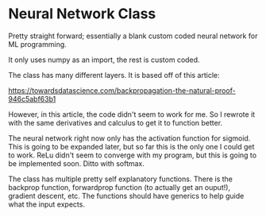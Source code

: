 # Neural Network Class
Pretty straight forward; essentially a blank custom coded neural network 
for ML programming. 

It only uses numpy as an import, the rest is custom coded. 

The class has many different layers. It is based off of this article:

https://towardsdatascience.com/backpropagation-the-natural-proof-946c5abf63b1

However, in this article, the code didn't seem to work for
me. So I rewrote it with the same derivatives and calculus 
to get it to function better.

The neural network right now only has the activation function for sigmoid. 
This is going to be expanded later, but so far this is the only one I could
get to work. ReLu didn't seem to converge with my program, but this is going
to be implemented soon. Ditto with softmax.


The class has multiple pretty self explanatory functions. There is the backprop
function, forwardprop function (to actually get an ouput!), gradient descent,
etc. The functions should have generics to help guide what the input expects.




